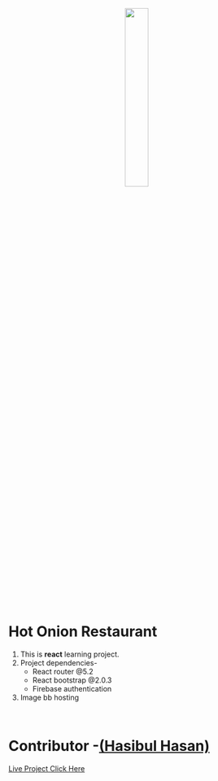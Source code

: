 <p align="center">
    <a href="https://hasibul-hasan.netlify.app/" target="_blank">
        <img width="30%" src="https://i.ibb.co/VxhbWPX/logo-light.png">
    </a>
</p>


# Hot Onion Restaurant
1.  This is **react** learning project.
2.  Project dependencies-
    -   React router @5.2
    -   React bootstrap @2.0.3
    -   Firebase authentication
3.  Image bb hosting


<br/>

# Contributor -[(Hasibul Hasan)](https://hasibul-hasan.netlify.app/)

[Live Project Click Here](https://hasibul-hasan.netlify.app/)
